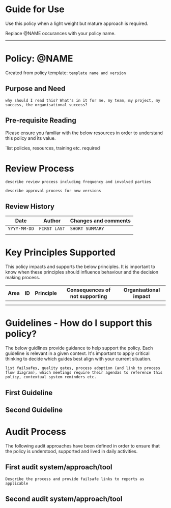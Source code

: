 # Guide for Use

Use this policy when a light weight but mature approach is required.

Replace @NAME occurances with your policy name.

----------------------

# Policy: @NAME

Created from policy template: `template name and version`

## Purpose and Need

`why should I read this? What's in it for me, my team, my project, my success, the organisational success?`

## Pre-requisite Reading

Please ensure you familiar with the below resources in order to understand this policy and its value.

`list policies, resources, training etc. required 

# Review Process

`describe review process including frequency and involved parties`

`describe approval process for new versions`

## Review History

| Date | Author | Changes and comments |
| --- | --- | --- |
| `YYYY-MM-DD` | `FIRST LAST` | `SHORT SUMMARY` |
| | |


# Key Principles Supported

This policy impacts and supports the below principles. It is important to know when these principles should influence behaviour and the decision making process.

| Area | ID | Principle | Consequences of not supporting | Organisational impact |
| --- | --- | --- | --- | --- |
| | | | |
| | | | |

# Guidelines - How do I support this policy?

The below guidlines provide guidance to help support the policy. Each guideline is relevant in a given context. It's important to apply critical thinking to decide which guides best align with your current situation.

`list failsafes, quality gates, process adoption (and link to process flow diagram), which meetings require their agendas to reference this policy, contextual system reminders etc.`

## First Guideline

## Second Guideline


# Audit Process

The following audit approaches have been defined in order to ensure that the policy is understood, supported and lived in daily activities.

## First audit system/approach/tool

`Describe the process and provide failsafe links to reports as applicable`

## Second audit system/approach/tool


